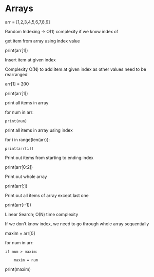 # Arrays

arr = [1,2,3,4,5,6,7,8,9]

Random Indexing -> O(1) complexity if we know index of

 get item from array using index value
 
print(arr[1])

 Insert item at given index
 
 Complexity O(N) to add item at given index as other values need to be rearranged
 
arr[1] = 200

 print(arr[1])

 print all items in array
 
for num in arr:

    print(num)

 print all items in array using index
 
for i in range(len(arr)):

    print(arr[i])

 Print out items from starting to ending index
 
print(arr[0:2])


 Print out whole array
 
print(arr[:])

 Print out all items of array except last one
 
print(arr[:-1])

 Linear Search; O(N) time complexity
 
 If we don't know index, we need to go through whole array sequentially
 
maxim = arr[0]

for num in arr:

    if num > maxim:
    
        maxim = num
        
print(maxim)
